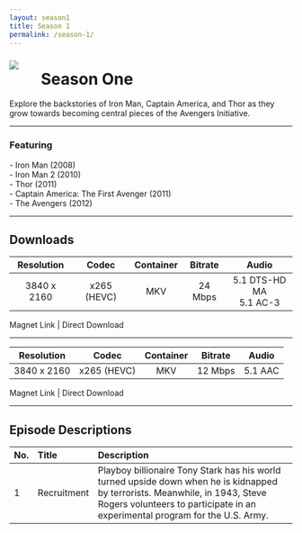 ```yaml
---
layout: season1
title: Season 1
permalink: /season-1/
---
```


<img src="../assets/images/seasonOne_450px.jpg" style="float: left; padding: 10px 40px 10px 0px;" />

# Season One

Explore the backstories of Iron Man, Captain America, and Thor as they grow towards becoming central pieces of the Avengers Initiative.

* * *

### Featuring

<p>
 - Iron Man (2008)<br />
 - Iron Man 2 (2010)<br />
 - Thor (2011)<br />
 - Captain America: The First Avenger (2011)<br />
 - The Avengers (2012)
</p>
<p style="clear: both;"></p>

* * *

## Downloads

| Resolution | Codec | Container | Bitrate | Audio |
| :---: | :---: | :---: | :---: | :---: |
| 3840 x 2160 | x265 (HEVC) | MKV | 24 Mbps | 5.1 DTS-HD MA <br /> 5.1 AC-3 |

Magnet Link | Direct Download

* * *

| Resolution | Codec | Container | Bitrate | Audio |
| :---: | :---: | :---: | :---: | :---: |
| 3840 x 2160 | x265 (HEVC) | MKV | 12 Mbps | 5.1 AAC |

Magnet Link | Direct Download

* * *

## Episode Descriptions

| **No.** | **Title** | **Description** |
| --- | :--- | :--- |
| 1 | Recruitment | Playboy billionaire Tony Stark has his world turned upside down when he is kidnapped by terrorists. Meanwhile, in 1943, Steve Rogers volunteers to participate in an experimental program for the U.S. Army. |

